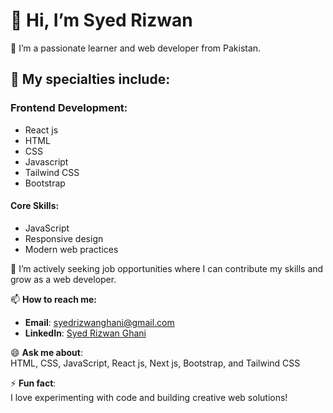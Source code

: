# 👋 Hi, I’m Syed Rizwan  
👀 I’m a passionate learner and web developer from Pakistan.  

## 🌱 My specialties include:  

### Frontend Development:  
- React js  
- HTML  
- CSS
- Javascript
- Tailwind CSS  
- Bootstrap  

#### Core Skills:  
- JavaScript  
- Responsive design  
- Modern web practices  

💼 I’m actively seeking job opportunities where I can contribute my skills and grow as a web developer.  

📫 **How to reach me:**  
- **Email**: [syedrizwanghani@gmail.com](mailto:syedrizwanghani@gmail.com)  
- **LinkedIn**: [Syed Rizwan Ghani](https://www.linkedin.com/in/syed-rizwan-ghani/)  

😄 **Ask me about**:  
HTML, CSS, JavaScript, React js, Next js, Bootstrap, and Tailwind CSS  

⚡ **Fun fact**:  
I love experimenting with code and building creative web solutions!  



  

<!---
Syedrizwan23/Syedrizwan23 is a ✨ special ✨ repository because its `README.md` (this file) appears on your GitHub profile.
You can click the Preview link to take a look at your changes.
--->
